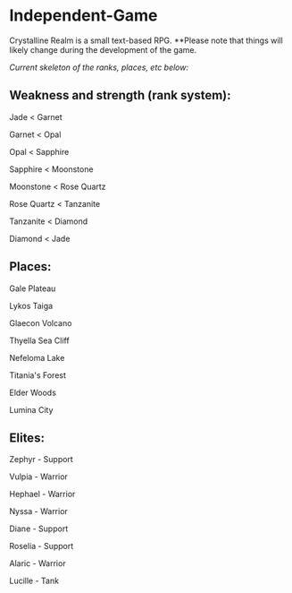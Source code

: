 # Independent-Game
Crystalline Realm is a small text-based RPG.
**Please note that things will likely change during the development of the game.

*Current skeleton of the ranks, places, etc below:*

Weakness and strength (rank system):
-------------------------

Jade < Garnet

Garnet < Opal

Opal < Sapphire

Sapphire < Moonstone

Moonstone < Rose Quartz

Rose Quartz < Tanzanite

Tanzanite < Diamond

Diamond < Jade

Places:
--------------------------

Gale Plateau

Lykos Taiga

Glaecon Volcano

Thyella Sea Cliff

Nefeloma Lake

Titania's Forest

Elder Woods

Lumina City

Elites:
--------------------------

Zephyr - Support

Vulpia - Warrior

Hephael - Warrior

Nyssa - Warrior

Diane - Support

Roselia - Support

Alaric - Warrior

Lucille - Tank

